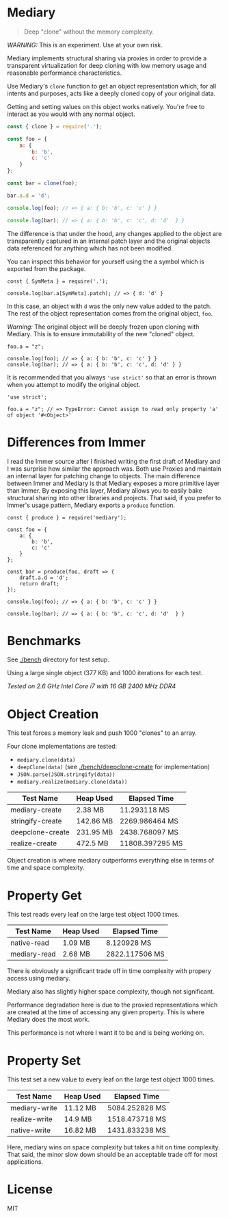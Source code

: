 # Mediary

> Deep "clone" without the memory complexity.

*WARNING:* This is an experiment. Use at your own risk.

Mediary implements structural sharing via proxies in order to provide a transparent virtualization for deep cloning with low memory usage and reasonable performance characteristics.

Use Mediary's `clone` function to get an object representation which, for all intents and purposes, acts like a deeply cloned copy of your original data.

Getting and setting values on this object works natively. You're free to interact as you would with any normal object.

```js
const { clone } = require('.');

const foo = {
    a: {
        b: 'b',
        c: 'c'
    }
};

const bar = clone(foo);

bar.a.d = 'd';

console.log(foo); // => { a: { b: 'b', c: 'c' } }

console.log(bar); // => { a: { b: 'b', c: 'c', d: 'd'  } }
```

The difference is that under the hood, any changes applied to the object are transparently captured in an internal patch layer and the original objects data referenced for anything which has not been modified.

You can inspect this behavior for yourself using the a symbol which is exported from the package.

```
const { SymMeta } = require('.');

console.log(bar.a[SymMeta].patch); // => { d: 'd' }
```

In this case, an object with `d` was the only new value added to the patch. The rest of the object representation comes from the original object, `foo`.

*Warning:* The original object will be deeply frozen upon cloning with Mediary. This is to ensure immutability of the new "cloned" object.

```
foo.a = "z";

console.log(foo); // => { a: { b: 'b', c: 'c' } }
console.log(bar); // => { a: { b: 'b', c: 'c', d: 'd' } } 
```

It is recommended that you always `'use strict'` so that an error is thrown when you attempt to modify the original object.

```
'use strict';

foo.a = "z"; // => TypeError: Cannot assign to read only property 'a' of object '#<Object>'
```

# Differences from Immer

I read the Immer source after I finished writing the first draft of Mediary and I was surprise how similar the approach was. Both use Proxies and maintain an internal layer for patching change to objects. The main difference between Immer and Mediary is that Mediary exposes a more primitive layer than Immer. By exposing this layer, Mediary allows you to easily bake structural sharing into other libraries and projects. That said, if you prefer to Immer's usage pattern, Mediary exports a `produce` function.

```
const { produce } = require('mediary');

const foo = {
    a: {
        b: 'b',
        c: 'c'
    }
};

const bar = produce(foo, draft => {
    draft.a.d = 'd';
    return draft;
});

console.log(foo); // => { a: { b: 'b', c: 'c' } }

console.log(bar); // => { a: { b: 'b', c: 'c', d: 'd'  } }
```

# Benchmarks

See [./bench](https://github.com/machellerogden/mediary/tree/master/bench) directory for test setup.

Using a large single object (377 KB) and 1000 iterations for each test.

_Tested on 2.6 GHz Intel Core i7 with 16 GB 2400 MHz DDR4_

# Object Creation

This test forces a memory leak and push 1000 "clones" to an array.

Four clone implementations are tested:

   * `mediary.clone(data)`
   * `deepClone(data)` (see [./bench/deepclone-create](./bench/deepclone-create) for implementation)
   * `JSON.parse(JSON.stringify(data))`
   * `mediary.realize(mediary.clone(data))`

| Test Name        | Heap Used  | Elapsed Time    |
|------------------|------------|-----------------|
| mediary-create   | 2.38 MB    | 11.293118 MS    |
| stringify-create | 142.86 MB  | 2269.986464 MS  |
| deepclone-create | 231.95 MB  | 2438.768097 MS  |
| realize-create   | 472.5 MB   | 11808.397295 MS |

Object creation is where mediary outperforms everything else in terms of time and space complexity.

# Property Get

This test reads every leaf on the large test object 1000 times.

| Test Name        | Heap Used  | Elapsed Time    |
|------------------|------------|-----------------|
| native-read      | 1.09 MB    | 8.120928 MS     |
| mediary-read     | 2.68 MB    | 2822.117506 MS  |

There is obviously a significant trade off in time complexity with propery access using mediary.

Mediary also has slightly higher space complexity, though not significant.

Performance degradation here is due to the proxied representations which are created at the time of accessing any given property. This is where Mediary does the most work.

This performance is not where I want it to be and is being working on.

# Property Set

This test set a new value to every leaf on the large test object 1000 times.

| Test Name        | Heap Used  | Elapsed Time    |
|------------------|------------|-----------------|
| mediary-write    | 11.12 MB   | 5084.252828 MS  |
| realize-write    | 14.9 MB    | 1518.473718 MS  |
| native-write     | 16.82 MB   | 1431.833238 MS  |

Here, mediary wins on space complexity but takes a hit on time complexity. That said, the minor slow down should be an acceptable trade off for most applications.

# License

MIT
